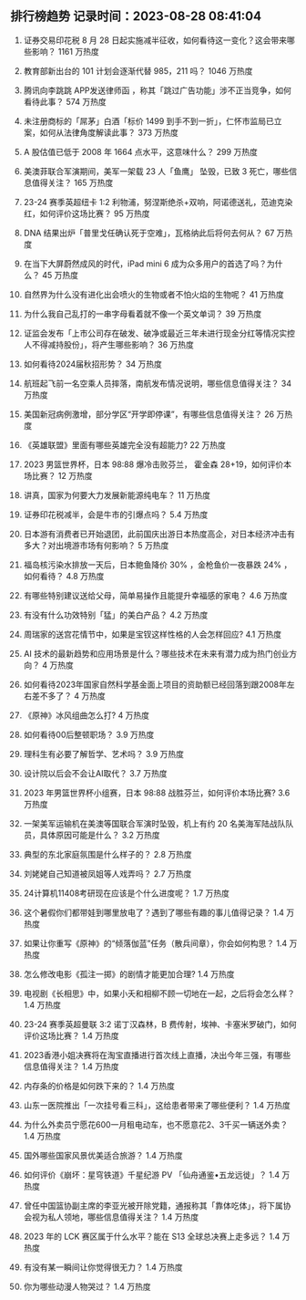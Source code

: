 
## 排行榜趋势 记录时间：2023-08-28 08:41:04
  
  1. 证券交易印花税 8 月 28 日起实施减半征收，如何看待这一变化？这会带来哪些影响？ 1161 万热度
    
  2. 教育部新出台的 101 计划会逐渐代替 985，211 吗？ 1046 万热度
    
  3. 腾讯向李跳跳 APP发送律师函 ，称其「跳过广告功能」涉不正当竞争，如何看待此事？ 574 万热度
    
  4. 未注册商标的「屌茅」白酒「标价 1499 到手不到一折」，仁怀市监局已立案，如何从法律角度解读此事？ 373 万热度
    
  5. A 股估值已低于 2008 年 1664 点水平，这意味什么？ 299 万热度
    
  6. 美澳菲联合军演期间，美军一架载 23 人「鱼鹰」 坠毁，已致 3 死亡，哪些信息值得关注？ 165 万热度
    
  7. 23-24 赛季英超纽卡 1:2 利物浦，努涅斯绝杀+双响，阿诺德送礼，范迪克染红，如何评价这场比赛？ 95 万热度
    
  8. DNA 结果出炉「普里戈任确认死于空难」，瓦格纳此后将何去何从？ 67 万热度
    
  9. 在当下大屏蔚然成风的时代，iPad mini 6 成为众多用户的首选了吗？为什么？ 45 万热度
    
  10. 自然界为什么没有进化出会喷火的生物或者不怕火焰的生物呢？ 41 万热度
    
  11. 为什么我自己乱打的一串字母看着就不像一个英文单词？ 39 万热度
    
  12. 证监会发布「上市公司存在破发、破净或最近三年未进行现金分红等情况实控人不得减持股份」，将产生哪些影响？ 36 万热度
    
  13. 如何看待2024届秋招形势？ 34 万热度
    
  14. 航班起飞前一名空乘人员摔落，南航发布情况说明，哪些信息值得关注？ 34 万热度
    
  15. 美国新冠病例激增，部分学区“开学即停课”，有哪些信息值得关注？ 26 万热度
    
  16. 《英雄联盟》里面有哪些英雄完全没有超能力? 22 万热度
    
  17. 2023 男篮世界杯，日本 98:88 爆冷击败芬兰， 霍金森 28+19，如何评价本场比赛？ 12 万热度
    
  18. 讲真，国家为何要大力发展新能源纯电车？ 11 万热度
    
  19. 证券印花税减半，会是牛市的引爆点吗？ 5.4 万热度
    
  20. 日本游有消费者已开始退团，此前国庆出游日本热度高企，对日本经济冲击有多大？对出境游市场有何影响？ 5 万热度
    
  21. 福岛核污染水排放一天后，日本鲍鱼降价 30% ，金枪鱼价一夜暴跌 24% ，如何看待？ 4.8 万热度
    
  22. 有哪些特别建议送给父母，简单易操作且能提升幸福感的家电？ 4.6 万热度
    
  23. 有没有什么功效特别「猛」的美白产品？ 4.2 万热度
    
  24. 周瑞家的送宫花情节中，如果是宝钗这样性格的人会怎样回应? 4.1 万热度
    
  25. AI 技术的最新趋势和应用场景是什么？哪些技术在未来有潜力成为热门创业方向？ 4 万热度
    
  26. 如何看待2023年国家自然科学基金面上项目的资助额已经回落到跟2008年左右差不多了？ 4 万热度
    
  27. 《原神》冰风组曲怎么打? 4 万热度
    
  28. 如何看待00后整顿职场？ 3.9 万热度
    
  29. 理科生有必要了解哲学、艺术吗？ 3.9 万热度
    
  30. 设计院以后会不会让AI取代？ 3.7 万热度
    
  31. 2023 年男篮世界杯小组赛，日本 98:88 战胜芬兰，如何评价本场比赛? 3.6 万热度
    
  32. 一架美军运输机在美澳等国联合军演时坠毁，机上有约  20 名美海军陆战队队员，具体原因可能是什么？ 3.2 万热度
    
  33. 典型的东北家庭氛围是什么样子的？ 2.8 万热度
    
  34. 刘姥姥自己知道被凤姐等人戏弄吗？ 2.7 万热度
    
  35. 24计算机11408考研现在应该是个什么进度呢？ 1.7 万热度
    
  36. 这个暑假你们都带娃到哪里放电了？遇到了哪些有趣的事儿值得记录？ 1.4 万热度
    
  37. 如果让你重写《原神》的“倾落伽蓝”任务（散兵间章），你会如何构思？ 1.4 万热度
    
  38. 怎么修改电影《孤注一掷》的剧情才能更加合理? 1.4 万热度
    
  39. 电视剧《长相思》中，如果小夭和相柳不顾一切地在一起，之后将会怎么样？ 1.4 万热度
    
  40. 23-24 赛季英超曼联 3:2 诺丁汉森林，B 费传射，埃神、卡塞米罗破门，如何评价这场比赛？ 1.4 万热度
    
  41. 2023香港小姐决赛将在淘宝直播进行首次线上直播，决出今年三强，有哪些信息值得关注？ 1.4 万热度
    
  42. 内存条的价格是如何跌下来的？ 1.4 万热度
    
  43. 山东一医院推出「一次挂号看三科」，这给患者带来了哪些便利？ 1.4 万热度
    
  44. 为什么外卖员宁愿花600一月租电动车，也不愿意花2、3千买一辆送外卖？ 1.4 万热度
    
  45. 国外哪些国家风景优美适合旅游？ 1.4 万热度
    
  46. 如何评价《崩坏：星穹铁道》千星纪游 PV 「仙舟通鉴•五龙远徙」？ 1.4 万热度
    
  47. 曾任中国篮协副主席的李亚光被开除党籍，通报称其「靠体吃体」，将下属协会视为私人领地，哪些信息值得关注？ 1.4 万热度
    
  48. 2023 年的 LCK 赛区属于什么水平？能在 S13 全球总决赛上走多远？ 1.4 万热度
    
  49. 有没有某一瞬间让你觉得很无力？ 1.4 万热度
    
  50. 你为哪些动漫人物哭过？ 1.4 万热度
    